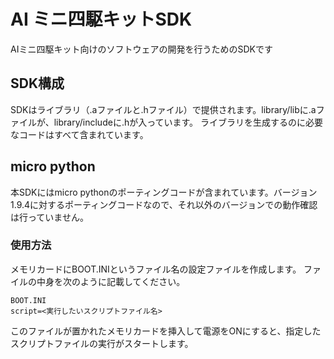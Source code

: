 # AI ミニ四駆キットSDK
AIミニ四駆キット向けのソフトウェアの開発を行うためのSDKです

## SDK構成
SDKはライブラリ（.aファイルと.hファイル）で提供されます。library/libに.aファイルが、library/includeに.hが入っています。
ライブラリを生成するのに必要なコードはすべて含まれています。

## micro python
本SDKにはmicro pythonのポーティングコードが含まれています。バージョン1.9.4に対するポーティングコードなので、それ以外のバージョンでの動作確認は行っていません。

### 使用方法
メモリカードにBOOT.INIというファイル名の設定ファイルを作成します。
ファイルの中身を次のように記載してください。

```
BOOT.INI
script=<実行したいスクリプトファイル名>
```

このファイルが置かれたメモリカードを挿入して電源をONにすると、指定したスクリプトファイルの実行がスタートします。
